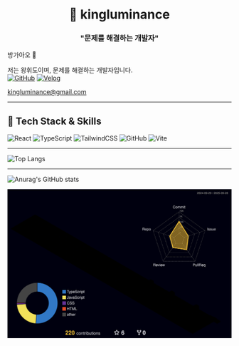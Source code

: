 <div align="center">

# 👑 kingluminance

### "문제를 해결하는 개발자"

</div>
방가아오 👋

저는 왕휘도이며, 문제를 해결하는 개발자입니다.  
[![GitHub](https://img.shields.io/badge/GitHub-181717?style=flat-square&logo=github&logoColor=white)](https://github.com/kingluminance)
[![Velog](https://img.shields.io/badge/Velog-20C997?style=flat-square&logo=velog&logoColor=white)](https://velog.io/@lumin/posts)

kingluminance@gmail.com

---

## 🌈 Tech Stack & Skills

![React](https://img.shields.io/badge/React-61DAFB?style=flat-square&logo=react&logoColor=black)
![TypeScript](https://img.shields.io/badge/TypeScript-3178C6?style=flat-square&logo=typescript&logoColor=white)
![TailwindCSS](https://img.shields.io/badge/Tailwind_CSS-06B6D4?style=flat-square&logo=tailwind-css&logoColor=white)
![GitHub](https://img.shields.io/badge/GitHub-181717?style=flat-square&logo=github&logoColor=white)
![Vite](https://img.shields.io/badge/Vite-C13584?style=flat-square&logo=vite&logoColor=white)

---
![Top Langs](https://github-readme-stats.vercel.app/api/top-langs/?username=kingluminance&layout=compact&theme=tokyonight)

---

![Anurag's GitHub stats](https://github-readme-stats.vercel.app/api?username=kingluminance&show_icons=true&theme=radical)

![](./profile-3d-contrib/profile-night-rainbow.svg)
